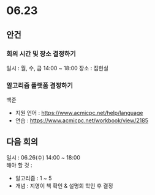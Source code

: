 # 06.23

## 안건
### 회의 시간 및 장소 결정하기
일시 : 월, 수, 금 14:00 ~ 18:00
장소 : 집현실

### 알고리즘 플랫폼 결정하기
백준
- 지원 언어 : <https://www.acmicpc.net/help/language>
- 연습 : <https://www.acmicpc.net/workbook/view/2185>
 
## 다음 회의
일시 : 06.26(수) 14:00 ~ 18:00  
해야 할 것 : 
- 알고리즘 : 1 ~ 5
- 개념 : 지영이 책 확인 & 설명회 학인 후 결정


